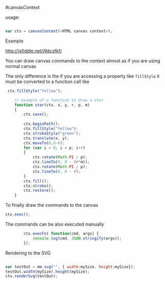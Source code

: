 
#canvasContext

usage:

```javascript

var ctx = canvasContext(<HTML canvas context>);

```

Example

http://jsfiddle.net/j9dcsfkf/

You can draw canvas commands to the context almost as if you are using normal canvas

The only difference is the if you are accessing a property like `fillStyle` it must be converted to a function call like

```javascript
 ctx.fillStyle("Yellow");
```

```javascript
    // example of a function to draw a star
    function star(ctx, x, y, r, p, m)
    {
        ctx.save();
        
        ctx.beginPath();
        ctx.fillStyle("Yellow");
        ctx.strokeStyle("green");
        ctx.translate(x, y);
        ctx.moveTo(0,0-r);
        for (var i = 0; i < p; i++)
        {
            ctx.rotate(Math.PI / p);
            ctx.lineTo(0, 0 - (r*m));
            ctx.rotate(Math.PI / p);
            ctx.lineTo(0, 0 - r);
        }
        ctx.fill();
        ctx.stroke();
        ctx.restore();
    }
```

To finally draw the commands to the canvas

```javascript
ctx.exec();
```

The commands can be also executed manually

```javascript
        ctx.execFn( function(cmd, args) {
            console.log(cmd, JSON.stringify(args));
        });
```

Rendering to the SVG

```javascript

var testOut = mm.svg("", { width:mySize, height:mySize});
testOut.width(mySize).height(mySize);   
ctx.renderSvg(testOut);
```